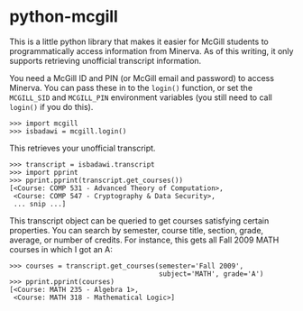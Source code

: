 python-mcgill
=============

This is a little python library that makes it easier for McGill
students to programmatically access information from Minerva. As of this
writing, it only supports retrieving unofficial transcript information.

You need a McGill ID and PIN (or McGill email and password) to access
Minerva. You can pass these in to the `login()` function, or set the
`MCGILL_SID` and `MCGILL_PIN` environment variables (you still need to call
`login()` if you do this).

    >>> import mcgill
    >>> isbadawi = mcgill.login()

This retrieves your unofficial transcript.

    >>> transcript = isbadawi.transcript
    >>> import pprint
    >>> pprint.pprint(transcript.get_courses())
    [<Course: COMP 531 - Advanced Theory of Computation>,
     <Course: COMP 547 - Cryptography & Data Security>,
     ... snip ...]

This transcript object can be queried to get courses satisfying certain
properties. You can search by semester, course title, section, grade,
average, or number of credits. For instance, this gets all Fall 2009 MATH
courses in which I got an A:

    >>> courses = transcript.get_courses(semester='Fall 2009',
                                         subject='MATH', grade='A')
    >>> pprint.pprint(courses)
    [<Course: MATH 235 - Algebra 1>,
     <Course: MATH 318 - Mathematical Logic>]
